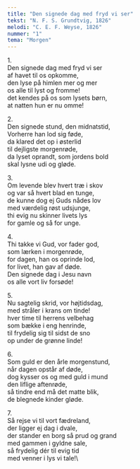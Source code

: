 ```yaml
---
title: "Den signede dag med fryd vi ser"
tekst: "N. F. S. Grundtvig, 1826"
melodi: "C. E. F. Weyse, 1826"
nummer: "1"
tema: "Morgen"
---
```

1\.\
Den signede dag med fryd vi ser\
af havet til os opkomme,\
den lyse på himlen mer og mer\
os alle til lyst og fromme!\
det kendes på os som lysets børn,\
at natten hun er nu omme!

2\.\
Den signede stund, den midnatstid,\
Vorherre han lod sig føde,\
da klared det op i østerlid\
til dejligste morgenrøde,\
da lyset oprandt, som jordens bold\
skal lysne udi og gløde.

3\.\
Om levende blev hvert træ i skov\
og var så hvert blad en tunge,\
de kunne dog ej Guds nådes lov\
med værdelig røst udsjunge,\
thi evig nu skinner livets lys\
for gamle og så for unge.

4\.\
Thi takke vi Gud, vor fader god,\
som lærken i morgenrøde,\
for dagen, han os oprinde lod,\
for livet, han gav af døde.\
Den signede dag i Jesu navn\
os alle vort liv forsøde!

5\.\
Nu sagtelig skrid, vor højtidsdag,\
med stråler i krans om tinde!\
hver time til herrens velbehag\
som bække i eng henrinde,\
til frydelig sig til sidst de sno\
op under de grønne linde!

6\.\
Som guld er den årle morgenstund,\
når dagen opstår af døde,\
dog kysser os og med guld i mund\
den liflige aftenrøde,\
så tindre end må det matte blik,\
de blegnede kinder gløde.

7\.\
Så rejse vi til vort fædreland,\
der ligger ej dag i dvale,\
der stander en borg så prud og grand\
med gammen i gyldne sale,\
så frydelig dér til evig tid\
med venner i lys vi tale!\
